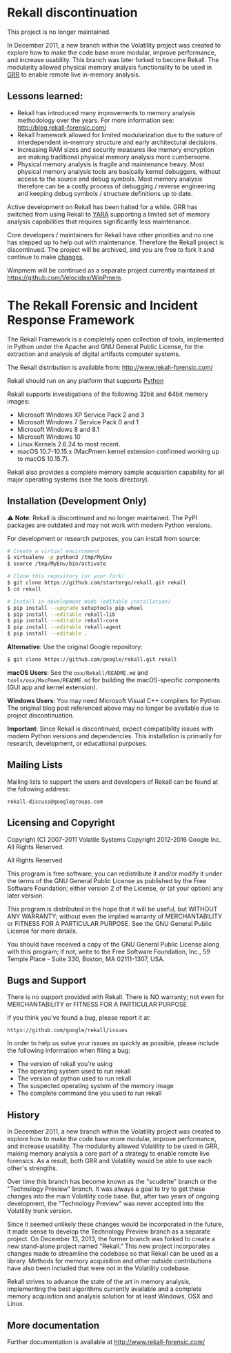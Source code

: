 # Rekall discontinuation

This project is no longer maintained.

In December 2011, a new branch within the Volatility project was created to explore how to make the code base more modular, improve performance, and increase usability. This branch was later forked to become Rekall. The modularity allowed physical memory analysis functionality to be used in [GRR](https://github.com/google/grr) to enable remote live in-memory analysis.

## Lessons learned:

* Rekall has introduced many improvements to memory analysis methodology over the years. For more information see: http://blog.rekall-forensic.com/ 
* Rekall framework allowed for limited modularization due to the nature of interdependent in-memory structure and early architectural decisions.
* Increasing RAM sizes and security measures like memory encryption are making traditional physical memory analysis more cumbersome.
* Physical memory analysis is fragile and maintenance heavy. Most physical memory analysis tools are basically kernel debuggers, without access to the source and debug symbols. Most memory analysis therefore can be a costly process of debugging / reverse engineering and keeping debug symbols / structure definitions up to date.

Active development on Rekall has been halted for a while. GRR has switched from using Rekall to [YARA](https://grr-doc.readthedocs.io/en/v3.2.0/release-notes.html) supporting a limited set of memory analysis capabilities that requires significantly less maintenance.

Core developers / maintainers for Rekall have other priorities and no one has stepped up to help out with maintenance. Therefore the Rekall project is discontinued. The project will be archived, and you are free to fork it and continue to make [changes](https://en.wikipedia.org/wiki/Free_and_open-source_software).

Winpmem will be continued as a separate project currently maintained at https://github.com/Velocidex/WinPmem. 

# The Rekall Forensic and Incident Response Framework

The Rekall Framework is a completely open collection of tools,
implemented in Python under the Apache and GNU General Public License,
for the extraction and analysis of digital artifacts computer systems.

The Rekall distribution is available from:
<http://www.rekall-forensic.com/>

Rekall should run on any platform that supports
[Python](http://www.python.org)

Rekall supports investigations of the following 32bit and 64bit memory
images:

- Microsoft Windows XP Service Pack 2 and 3
- Microsoft Windows 7 Service Pack 0 and 1
- Microsoft Windows 8 and 8.1
- Microsoft Windows 10
- Linux Kernels 2.6.24 to most recent.
- macOS 10.7-10.15.x (MacPmem kernel extension confirmed working up to macOS 10.15.7).

Rekall also provides a complete memory sample acquisition capability for all
major operating systems (see the tools directory).

## Installation (Development Only)

⚠️ **Note**: Rekall is discontinued and no longer maintained. The PyPI packages are outdated and may not work with modern Python versions.

For development or research purposes, you can install from source:

```bash
# Create a virtual environment
$ virtualenv -p python3 /tmp/MyEnv
$ source /tmp/MyEnv/bin/activate

# Clone this repository (or your fork)
$ git clone https://github.com/startergo/rekall.git rekall
$ cd rekall

# Install in development mode (editable installation)
$ pip install --upgrade setuptools pip wheel
$ pip install --editable rekall-lib
$ pip install --editable rekall-core
$ pip install --editable rekall-agent
$ pip install --editable .
```

**Alternative**: Use the original Google repository:
```bash
$ git clone https://github.com/google/rekall.git rekall
```

**macOS Users**: See the `osx/Rekall/README.md` and `tools/osx/MacPmem/README.md` for building the macOS-specific components (GUI app and kernel extension).

**Windows Users**: You may need Microsoft Visual C++ compilers for Python. The original blog post referenced above may no longer be available due to project discontinuation.

**Important**: Since Rekall is discontinued, expect compatibility issues with modern Python versions and dependencies. This installation is primarily for research, development, or educational purposes.

## Mailing Lists

Mailing lists to support the users and developers of Rekall
can be found at the following address:

    rekall-discuss@googlegroups.com

## Licensing and Copyright

Copyright (C) 2007-2011 Volatile Systems
Copyright 2012-2016 Google Inc. All Rights Reserved.

All Rights Reserved

This program is free software; you can redistribute it and/or
modify it under the terms of the GNU General Public License
as published by the Free Software Foundation; either version 2
of the License, or (at your option) any later version.

This program is distributed in the hope that it will be useful,
but WITHOUT ANY WARRANTY; without even the implied warranty of
MERCHANTABILITY or FITNESS FOR A PARTICULAR PURPOSE.  See the
GNU General Public License for more details.

You should have received a copy of the GNU General Public License
along with this program; if not, write to the Free Software
Foundation, Inc., 59 Temple Place - Suite 330, Boston, MA
02111-1307, USA.


## Bugs and Support

There is no support provided with Rekall. There is NO
warranty; not even for MERCHANTABILITY or FITNESS FOR A PARTICULAR
PURPOSE.

If you think you've found a bug, please report it at:

    https://github.com/google/rekall/issues

In order to help us solve your issues as quickly as possible,
please include the following information when filing a bug:

* The version of rekall you're using
* The operating system used to run rekall
* The version of python used to run rekall
* The suspected operating system of the memory image
* The complete command line you used to run rekall

## History

In December 2011, a new branch within the Volatility project was created to
explore how to make the code base more modular, improve performance, and
increase usability. The modularity allowed Volatility to be used in GRR, making
memory analysis a core part of a strategy to enable remote live forensics.  As a
result, both GRR and Volatility would be able to use each other's strengths.

Over time this branch has become known as the "scudette" branch or the
"Technology Preview" branch.  It was always a goal to try to get these changes
into the main Volatility code base.  But, after two years of ongoing
development, the "Technology Preview" was never accepted into the Volatility
trunk version.

Since it seemed unlikely these changes would be incorporated in the future, it
made sense to develop the Technology Preview branch as a separate project. On
December 13, 2013, the former branch was forked to create a new stand-alone
project named "Rekall.” This new project incorporates changes made to streamline
the codebase so that Rekall can be used as a library. Methods for memory
acquisition and other outside contributions have also been included that were
not in the Volatility codebase.

Rekall strives to advance the state of the art in memory analysis, implementing
the best algorithms currently available and a complete memory acquisition and
analysis solution for at least Windows, OSX and Linux.


## More documentation

Further documentation is available at
http://www.rekall-forensic.com/
